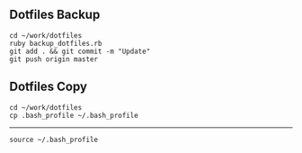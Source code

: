 ## Dotfiles Backup

```
cd ~/work/dotfiles
ruby backup_dotfiles.rb
git add . && git commit -m "Update"
git push origin master
```

## Dotfiles Copy

```
cd ~/work/dotfiles
cp .bash_profile ~/.bash_profile
```

----

```
source ~/.bash_profile
```
